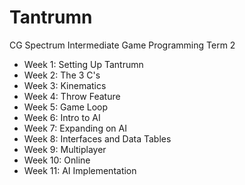 # Tantrumn
 CG Spectrum Intermediate Game Programming Term 2

- Week 1: Setting Up Tantrumn  
- Week 2: The 3 C's  
- Week 3: Kinematics  
- Week 4: Throw Feature  
- Week 5: Game Loop  
- Week 6: Intro to AI  
- Week 7: Expanding on AI  
- Week 8: Interfaces and Data Tables  
- Week 9: Multiplayer  
- Week 10: Online  
- Week 11: AI Implementation